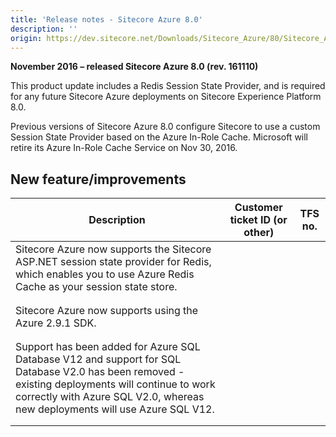```yaml
---
title: 'Release notes - Sitecore Azure 8.0'
description: ''
origin: https://dev.sitecore.net/Downloads/Sitecore_Azure/80/Sitecore_Azure_80_Update2/Release_notes_test
---
```


**November 2016 – released Sitecore Azure 8.0 (rev. 161110)**

This product update includes a Redis Session State Provider, and is required for any future Sitecore Azure deployments on Sitecore Experience Platform 8.0.​

Previous versions of Sitecore Azure 8.0 configure Sitecore to use a custom Session State Provider based on the Azure In-Role Cache. Microsoft will retire its Azure In-Role Cache Service on Nov 30, 2016.

## New feature/improvements

| Description                                                                                                                                                                                                                        | Customer ticket ID (or other) | TFS no. |
| ---------------------------------------------------------------------------------------------------------------------------------------------------------------------------------------------------------------------------------- | ----------------------------- | ------- |
| ​Sitecore Azure now supports the Sitecore ASP.NET session state provider for Redis, which enables you to use Azure Redis Cache as your session state store.​​                                                                      |
|  |
|  |
| ​​Sitecore Azure now supports using the Azure 2.9.1 SDK.​ ​                                                                                                                                                                        |
|  |
|  |
| ​Support has been added for Azure SQL Database V12 and support for SQL Database V2.0 has been removed - existing deployments will continue to work correctly with Azure SQL V2.0, whereas new deployments will use Azure SQL V12.​ |
|  |
|  |
